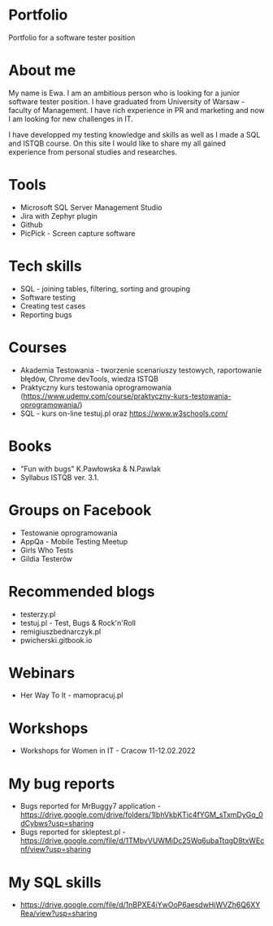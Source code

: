 # Portfolio
Portfolio for a software tester position

# About me
My name is Ewa. I am an ambitious person who is looking for a junior software tester position. I have graduated from University of Warsaw - faculty of Management. I have rich experience in PR and marketing and now I am looking for new challenges in IT.

I have developped my testing knowledge and skills as well as I made a SQL and ISTQB course.
On this site I would like to share my all gained experience from personal studies and researches.

# Tools
  - Microsoft SQL Server Management Studio 
  - Jira with Zephyr plugin
  - Github
  - PicPick - Screen capture software
# Tech skills
  - SQL - joining tables, filtering, sorting and grouping
  - Software testing
  - Creating test cases
  - Reporting bugs
  
# Courses
  - Akademia Testowania - tworzenie scenariuszy testowych, raportowanie błędów, Chrome devTools, wiedza ISTQB
  - Praktyczny kurs testowania oprogramowania (https://www.udemy.com/course/praktyczny-kurs-testowania-oprogramowania/)
  - SQL - kurs on-line testuj.pl oraz https://www.w3schools.com/
  
 # Books
  - "Fun with bugs" K.Pawłowska & N.Pawlak
  - Syllabus ISTQB ver. 3.1.

# Groups on Facebook
  - Testowanie oprogramowania
  - AppQa - Mobile Testing Meetup
  - Girls Who Tests
  - Gildia Testerów

# Recommended blogs
  - testerzy.pl
  - testuj.pl - Test, Bugs & Rock'n'Roll
  - remigiuszbednarczyk.pl
  - pwicherski.gitbook.io

# Webinars
  - Her Way To It - mamopracuj.pl

# Workshops
  - Workshops for Women in IT - Cracow 11-12.02.2022

# My bug reports
  - Bugs reported for MrBuggy7 application - https://drive.google.com/drive/folders/1IbhVkbKTic4fYGM_sTxmDyGq_0dCybws?usp=sharing
  - Bugs reported for skleptest.pl - https://drive.google.com/file/d/1TMbvVUWMiDc25Wq6ubaTtqgD8txWEcnf/view?usp=sharing

# My SQL skills
  - https://drive.google.com/file/d/1nBPXE4iYwOoP6aesdwHjWVZh6Q6XYRea/view?usp=sharing


